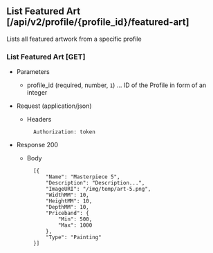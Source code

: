 ﻿

## List Featured Art [/api/v2/profile/{profile_id}/featured-art]

Lists all featured artwork from a specific profile

### List Featured Art [GET]

+ Parameters

    + profile_id (required, number, `1`) ... ID of the Profile in form of an integer
    
+ Request (application/json)

    + Headers
    
            Authorization: token
            
+ Response 200

    + Body
    
            [{
                "Name": "Masterpiece 5",
                "Description": "Description...",
                "ImageURI": "/img/temp/art-5.png",
                "WidthMM": 10,
                "HeightMM": 10,
                "DepthMM": 10,
                "Priceband": { 
                    "Min": 500,
                    "Max": 1000
                },
                "Type": "Painting"
            }]


